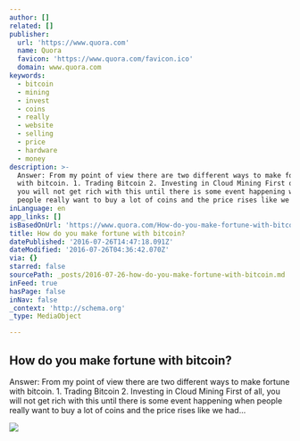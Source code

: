 ```yaml
---
author: []
related: []
publisher:
  url: 'https://www.quora.com'
  name: Quora
  favicon: 'https://www.quora.com/favicon.ico'
  domain: www.quora.com
keywords:
  - bitcoin
  - mining
  - invest
  - coins
  - really
  - website
  - selling
  - price
  - hardware
  - money
description: >-
  Answer: From my point of view there are two different ways to make fortune
  with bitcoin. 1. Trading Bitcoin 2. Investing in Cloud Mining First of all,
  you will not get rich with this until there is some event happening when
  people really want to buy a lot of coins and the price rises like we had...
inLanguage: en
app_links: []
isBasedOnUrl: 'https://www.quora.com/How-do-you-make-fortune-with-bitcoin'
title: How do you make fortune with bitcoin?
datePublished: '2016-07-26T14:47:18.091Z'
dateModified: '2016-07-26T04:36:42.070Z'
via: {}
starred: false
sourcePath: _posts/2016-07-26-how-do-you-make-fortune-with-bitcoin.md
inFeed: true
hasPage: false
inNav: false
_context: 'http://schema.org'
_type: MediaObject

---
```

<article style=""><h1>How do you make fortune with bitcoin?</h1><p>Answer: From my point of view there are two different ways to make fortune with bitcoin. 1. Trading Bitcoin 2. Investing in Cloud Mining First of all, you will not get rich with this until there is some event happening when people really want to buy a lot of coins and the price rises like we had...</p><img src="https://qsf.ec.quoracdn.net/-images.new_grid.fb_share_default.pnge6dde9cfa6e03c43.png" /></article>